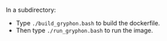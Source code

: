 In a subdirectory:

* Type `./build_gryphon.bash` to build the dockerfile.
* Then type `./run_gryphon.bash` to run the image.

